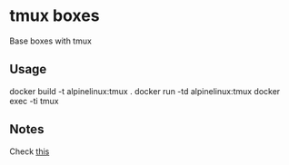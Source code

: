 tmux boxes
==========

Base boxes with tmux

Usage
-----

   docker build -t alpinelinux:tmux .
   docker run -td alpinelinux:tmux
   docker exec -ti <container-id> tmux

Notes
-----

Check [this](https://github.com/docker/docker/issues/8755)
